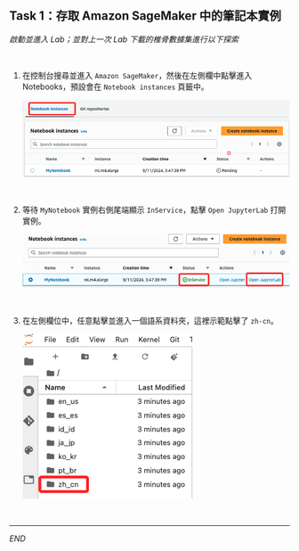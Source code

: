 ## Task 1：存取 Amazon SageMaker 中的筆記本實例

_啟動並進入 Lab；並對上一次 Lab 下載的椎骨數據集進行以下探索_

<br>

1. 在控制台搜尋並進入 `Amazon SageMaker`，然後在左側欄中點擊進入 Notebooks，預設會在 `Notebook instances` 頁籤中。

    ![](images/img_02.png)

<br>

2. 等待 `MyNotebook` 實例右側尾端顯示 `InService`，點擊 `Open JupyterLab` 打開實例。

    ![](images/img_03.png)

<br>

3. 在左側欄位中，任意點擊並進入一個語系資料夾，這裡示範點擊了 `zh-cn`。

    ![](images/img_04.png)

<br>

___

_END_